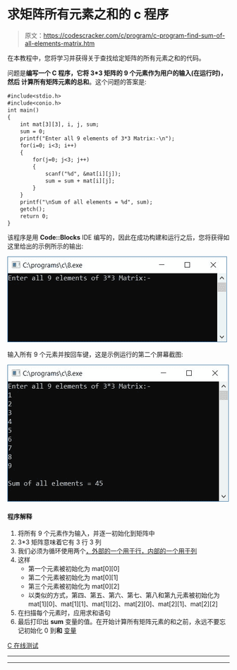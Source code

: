 # 求矩阵所有元素之和的 c 程序

> 原文：<https://codescracker.com/c/program/c-program-find-sum-of-all-elements-matrix.htm>

在本教程中，您将学习并获得关于查找给定矩阵的所有元素之和的代码。

问题是**编写一个 C 程序，它将 3*3 矩阵的 9 个元素作为用户的输入(在运行时)，然后 计算所有矩阵元素的总和**。这个问题的答案是:

```
#include<stdio.h>
#include<conio.h>
int main()
{
    int mat[3][3], i, j, sum;
    sum = 0;
    printf("Enter all 9 elements of 3*3 Matrix:-\n");
    for(i=0; i<3; i++)
    {
        for(j=0; j<3; j++)
        {
            scanf("%d", &mat[i][j]);
            sum = sum + mat[i][j];
        }
    }
    printf("\nSum of all elements = %d", sum);
    getch();
    return 0;
}
```

该程序是用 **Code::Blocks** IDE 编写的，因此在成功构建和运行之后，您将获得如这里给出的示例所示的输出:

![c program sum of all elements in matrix](img/9b20ae33315aab40f61a195464f817cb.png)

输入所有 9 个元素并按回车键，这是示例运行的第二个屏幕截图:

![sum of elements in matrix c](img/4285956df6f7485d70df2d6cf4922ca4.png)

#### 程序解释

1.  将所有 9 个元素作为输入，并逐一初始化到矩阵中
2.  3*3 矩阵意味着它有 3 行 3 列
3.  我们必须为循环使用两个[，外部的一个用于行，内部的一个用于列](/c/c-for-loop.htm)
4.  这样
    *   第一个元素被初始化为 mat[0][0]
    *   第二个元素被初始化为 mat[0][1]
    *   第三个元素被初始化为 mat[0][2]
    *   以类似的方式，第四、第五、第六、第七、第八和第九元素被初始化为 mat[1][0]、mat[1][1]、mat[1][2]、mat[2][0]、mat[2][1]、mat[2][2]
5.  在扫描每个元素时，应用求和语句
6.  最后打印出 **sum** 变量的值。在开始计算所有矩阵元素的和之前，永远不要忘记初始化 0 到**和** [变量](/c/c-variables.htm)

[C 在线测试](/exam/showtest.php?subid=2)

* * *

* * *